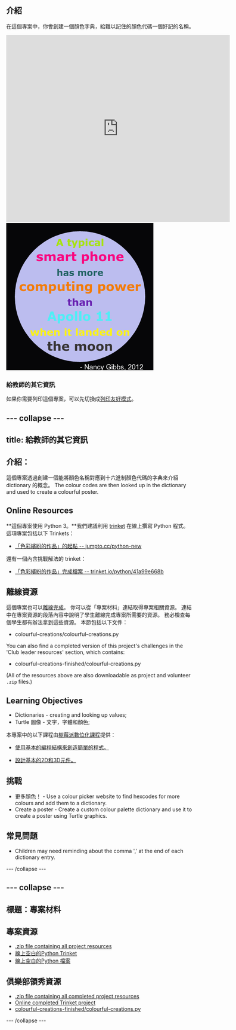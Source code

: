 ## 介紹

在這個專案中，你會創建一個顏色字典，給難以記住的顏色代碼一個好記的名稱。

<div class="trinket">
  <iframe src="https://trinket.io/embed/python/97822f48b7?outputOnly=true&start=result" width="600" height="500" frameborder="0" marginwidth="0" marginheight="0" allowfullscreen>
  </iframe>
  <img src="images/colourful-finished.png">
</div>

### 給教師的其它資訊

如果你需要列印這個專案，可以先切換成[列印友好模式](https://projects.raspberrypi.org/en/projects/colourful-creations/print)。

## \--- collapse \---

## title: 給教師的其它資訊

## 介紹：

這個專案透過創建一個能將顏色名稱對應到十六進制顏色代碼的字典來介紹 dictionary 的概念。 The colour codes are then looked up in the dictionary and used to create a colourful poster.

## Online Resources

**這個專案使用 Python 3。**我們建議利用 [trinket](https://trinket.io/) 在線上撰寫 Python 程式。 這項專案包括以下 Trinkets：

* [「色彩繽紛的作品」的起點 -- jumpto.cc/python-new](http://jumpto.cc/python-new)

還有一個內含挑戰解法的 trinket：

* [「色彩繽紛的作品」完成檔案 -- trinket.io/python/41a99e668b](https://trinket.io/python/97822f48b7)

## 離線資源

這個專案也可以[離線完成](https://www.codeclubprojects.org/en-GB/resources/python-working-offline/)。 你可以從「專案材料」連結取得專案相關資源。 連結中在專案資源的段落內容中說明了學生離線完成專案所需要的資源。 務必檢查每個學生都有辦法拿到這些資源。 本節包括以下文件：

* colourful-creations/colourful-creations.py

You can also find a completed version of this project's challenges in the 'Club leader resources' section, which contains:

* colourful-creations-finished/colourful-creations.py

(All of the resources above are also downloadable as project and volunteer `.zip` files.)

## Learning Objectives

* Dictionaries - creating and looking up values;
* Turtle 圖像 - 文字，字體和顏色;

本專案中的以下課程由[樹莓派數位化課程](http://rpf.io/curriculum)提供：

* [使用基本的編程結構來創造簡單的程式。](https://www.raspberrypi.org/curriculum/programming/creator)

* [設計基本的2D和3D元件。](https://www.raspberrypi.org/curriculum/design/creator)

## 挑戰

* 更多顏色！ - Use a colour picker website to find hexcodes for more colours and add them to a dictionary. 
* Create a poster - Create a custom colour palette dictionary and use it to create a poster using Turtle graphics. 

## 常見問題

* Children may need reminding about the comma ',' at the end of each dictionary entry. 

\--- /collapse \---

## \--- collapse \---

## 標題：專案材料

## 專案資源

* [.zip file containing all project resources](resources/colourful-creations-project-resources.zip)
* [線上空白的Python Trinket](http://jumpto.cc/python-new)
* [線上空白的Python 檔案](resources/new-new.py)

## 俱樂部領秀資源

* [.zip file containing all completed project resources](resources/colourful-creations-volunteer-resources.zip)
* [Online completed Trinket project](https://trinket.io/python/97822f48b7)
* [colourful-creations-finished/colourful-creations.py](resources/colourful-creations-finished-colourful-creations.py)

\--- /collapse \---